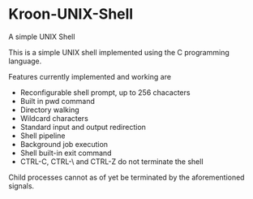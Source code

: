 # Kroon-UNIX-Shell
A simple UNIX Shell

This is a simple UNIX shell implemented using the C programming language.

Features currently implemented and working are

- Reconfigurable shell prompt, up to 256 chacacters
- Built in pwd command
- Directory walking
- Wildcard characters 
- Standard input and output redirection
- Shell pipeline
- Background job execution
- Shell built-in exit command
- CTRL-C, CTRL-\ and CTRL-Z do not terminate the shell

Child processes cannot as of yet be terminated by the aforementioned signals.
